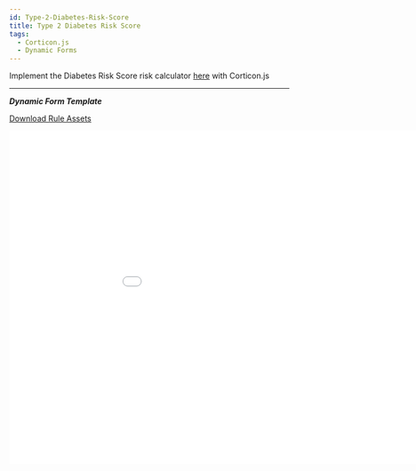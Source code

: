 ```yaml
---
id: Type-2-Diabetes-Risk-Score
title: Type 2 Diabetes Risk Score
tags:
  - Corticon.js
  - Dynamic Forms
---
```


Implement the Diabetes Risk Score risk calculator [here](https://qxmd.com/calculate/calculator_675/diabetes-risk-score-type-2?buildpack=medscape) with Corticon.js  

---

_**Dynamic Form Template**_

[Download Rule Assets](https://minhaskamal.github.io/DownGit/#/home?url=https://github.com/corticon/templates/blob/main//form-templates/Diabetes-Risk-Score-(Type-2)/Rule%20Assets.zip)

<iframe width="200%" height="600" src="//jsfiddle.net/notedhelms/5r60fxn9/17/embedded/result/" allowfullscreen="allowfullscreen" allowpaymentrequest frameborder="0"></iframe>
